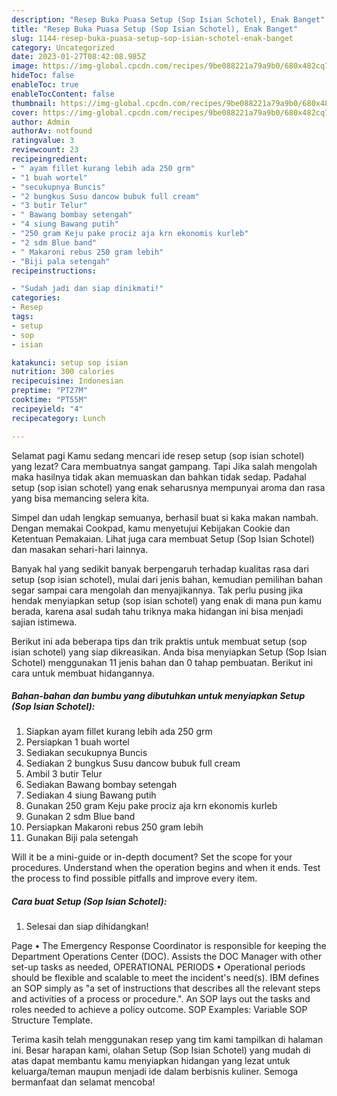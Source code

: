 ```yaml
---
description: "Resep Buka Puasa Setup (Sop Isian Schotel), Enak Banget"
title: "Resep Buka Puasa Setup (Sop Isian Schotel), Enak Banget"
slug: 1144-resep-buka-puasa-setup-sop-isian-schotel-enak-banget
category: Uncategorized
date: 2023-01-27T08:42:08.985Z
image: https://img-global.cpcdn.com/recipes/9be088221a79a9b0/680x482cq70/setup-sop-isian-schotel-foto-resep-utama.jpg
hideToc: false
enableToc: true
enableTocContent: false
thumbnail: https://img-global.cpcdn.com/recipes/9be088221a79a9b0/680x482cq70/setup-sop-isian-schotel-foto-resep-utama.jpg
cover: https://img-global.cpcdn.com/recipes/9be088221a79a9b0/680x482cq70/setup-sop-isian-schotel-foto-resep-utama.jpg
author: Admin
authorAv: notfound
ratingvalue: 3
reviewcount: 23
recipeingredient:
- " ayam fillet kurang lebih ada 250 grm"
- "1 buah wortel"
- "secukupnya Buncis"
- "2 bungkus Susu dancow bubuk full cream"
- "3 butir Telur"
- " Bawang bombay setengah"
- "4 siung Bawang putih"
- "250 gram Keju pake prociz aja krn ekonomis kurleb"
- "2 sdm Blue band"
- " Makaroni rebus 250 gram lebih"
- "Biji pala setengah"
recipeinstructions:

- "Sudah jadi dan siap dinikmati!"
categories:
- Resep
tags:
- setup
- sop
- isian

katakunci: setup sop isian 
nutrition: 300 calories
recipecuisine: Indonesian
preptime: "PT27M"
cooktime: "PT55M"
recipeyield: "4"
recipecategory: Lunch

---
```



Selamat pagi Kamu sedang mencari ide resep setup (sop isian schotel) yang lezat? Cara membuatnya sangat gampang. Tapi Jika salah mengolah maka hasilnya tidak akan memuaskan dan bahkan tidak sedap. Padahal setup (sop isian schotel) yang enak seharusnya mempunyai aroma dan rasa yang bisa memancing selera kita.


Simpel dan udah lengkap semuanya, berhasil buat si kaka makan nambah. Dengan memakai Cookpad, kamu menyetujui Kebijakan Cookie dan Ketentuan Pemakaian. Lihat juga cara membuat Setup (Sop Isian Schotel) dan masakan sehari-hari lainnya.

Banyak hal yang sedikit banyak berpengaruh terhadap kualitas rasa dari setup (sop isian schotel), mulai dari jenis bahan, kemudian pemilihan bahan segar sampai cara mengolah dan menyajikannya. Tak perlu pusing jika hendak menyiapkan setup (sop isian schotel) yang enak di mana pun kamu berada, karena asal sudah tahu triknya maka hidangan ini bisa menjadi sajian istimewa.


Berikut ini ada beberapa tips dan trik praktis untuk membuat setup (sop isian schotel) yang siap dikreasikan. Anda bisa menyiapkan Setup (Sop Isian Schotel) menggunakan 11 jenis bahan dan 0 tahap pembuatan. Berikut ini cara untuk membuat hidangannya.

<!--inarticleads1-->

##### Bahan-bahan dan bumbu yang dibutuhkan untuk menyiapkan Setup (Sop Isian Schotel):

1. Siapkan  ayam fillet kurang lebih ada 250 grm
1. Persiapkan 1 buah wortel
1. Sediakan secukupnya Buncis
1. Sediakan 2 bungkus Susu dancow bubuk full cream
1. Ambil 3 butir Telur
1. Sediakan  Bawang bombay setengah
1. Sediakan 4 siung Bawang putih
1. Gunakan 250 gram Keju pake prociz aja krn ekonomis kurleb
1. Gunakan 2 sdm Blue band
1. Persiapkan  Makaroni rebus 250 gram lebih
1. Gunakan Biji pala setengah


Will it be a mini-guide or in-depth document? Set the scope for your procedures. Understand when the operation begins and when it ends. Test the process to find possible pitfalls and improve every item. 

<!--inarticleads2-->

##### Cara buat Setup (Sop Isian Schotel):


1. Selesai dan siap dihidangkan!

Page • The Emergency Response Coordinator is responsible for keeping the Department Operations Center (DOC). Assists the DOC Manager with other set-up tasks as needed, OPERATIONAL PERIODS • Operational periods should be flexible and scalable to meet the incident&#39;s need(s). IBM defines an SOP simply as &#34;a set of instructions that describes all the relevant steps and activities of a process or procedure.&#34;. An SOP lays out the tasks and roles needed to achieve a policy outcome. SOP Examples: Variable SOP Structure Template. 

Terima kasih telah menggunakan resep yang tim kami tampilkan di halaman ini. Besar harapan kami, olahan Setup (Sop Isian Schotel) yang mudah di atas dapat membantu kamu menyiapkan hidangan yang lezat untuk keluarga/teman maupun menjadi ide dalam berbisnis kuliner. Semoga bermanfaat dan selamat mencoba!

